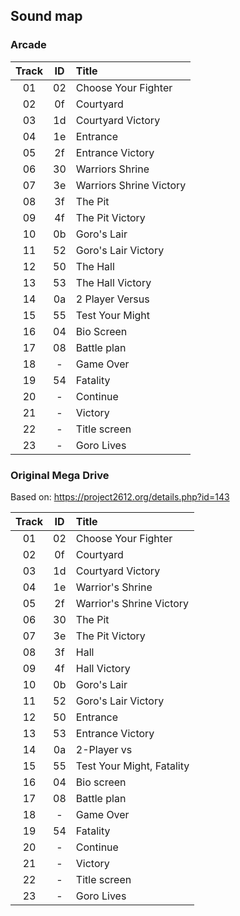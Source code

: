 ## Sound map

### Arcade

| Track | ID  | Title                                   |
| :---: | :-: | :-------------------------              |
|  01   | 02  | Choose Your Fighter                     |
|  02   | 0f  | Courtyard                               |
|  03   | 1d  | Courtyard Victory                       |
|  04   | 1e  | Entrance                                |
|  05   | 2f  | Entrance Victory                        |
|  06   | 30  | Warriors Shrine                         |
|  07   | 3e  | Warriors Shrine Victory                 |
|  08   | 3f  | The Pit                                 |
|  09   | 4f  | The Pit Victory                         |
|  10   | 0b  | Goro's Lair                             |
|  11   | 52  | Goro's Lair Victory                     |
|  12   | 50  | The Hall                                |
|  13   | 53  | The Hall Victory                        |
|  14   | 0a  | 2 Player Versus                         |
|  15   | 55  | Test Your Might                         |
|  16   | 04  | Bio Screen                              |
|  17   | 08  | Battle plan                             |
|  18   | -   | Game Over                               |
|  19   | 54  | Fatality                                |
|  20   | -   | Continue                                |
|  21   | -   | Victory                                 |
|  22   | -   | Title screen                            |
|  23   | -   | Goro Lives                              |

### Original Mega Drive

Based on: https://project2612.org/details.php?id=143

| Track | ID  | Title                                   |
| :---: | :-: | :-------------------------              |
|  01   | 02  | Choose Your Fighter                     |
|  02   | 0f  | Courtyard                               |
|  03   | 1d  | Courtyard Victory                       |
|  04   | 1e  | Warrior's Shrine                        |
|  05   | 2f  | Warrior's Shrine Victory                |
|  06   | 30  | The Pit                                 |
|  07   | 3e  | The Pit Victory                         |
|  08   | 3f  | Hall                                    |
|  09   | 4f  | Hall Victory                            |
|  10   | 0b  | Goro's Lair                             |
|  11   | 52  | Goro's Lair Victory                     |
|  12   | 50  | Entrance                                |
|  13   | 53  | Entrance Victory                        |
|  14   | 0a  | 2-Player vs                             |
|  15   | 55  | Test Your Might, Fatality               |
|  16   | 04  | Bio screen                              |
|  17   | 08  | Battle plan                             |
|  18   | -   | Game Over                               |
|  19   | 54  | Fatality                                |
|  20   | -   | Continue                                |
|  21   | -   | Victory                                 |
|  22   | -   | Title screen                            |
|  23   | -   | Goro Lives                              |
